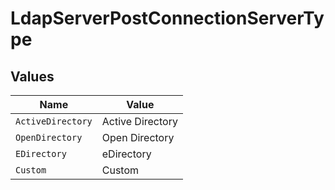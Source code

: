 # LdapServerPostConnectionServerType


## Values

| Name              | Value             |
| ----------------- | ----------------- |
| `ActiveDirectory` | Active Directory  |
| `OpenDirectory`   | Open Directory    |
| `EDirectory`      | eDirectory        |
| `Custom`          | Custom            |